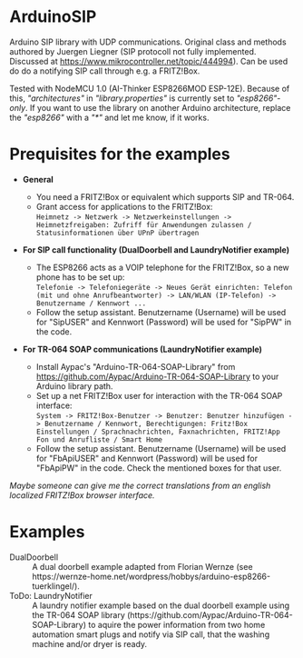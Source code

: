 # ArduinoSIP
Arduino SIP library with UDP communications. Original class and methods authored by Juergen Liegner (SIP protocoll not fully implemented. Discussed at https://www.mikrocontroller.net/topic/444994).
Can be used do do a notifying SIP call through e.g. a FRITZ!Box.

Tested with NodeMCU 1.0 (AI-Thinker ESP8266MOD ESP-12E).
Because of this, _"architectures"_ in _"library.properties"_ is currently set to _"esp8266"-only_. If you want to use the library on another Arduino architecture, replace the _"esp8266"_ with a _"*"_ and let me know, if it works.

# Prequisites for the examples

* **General**
  * You need a FRITZ!Box or equivalent which supports SIP and TR-064.
  * Grant access for applications to the FRITZ!Box:<br>
   `Heimnetz -> Netzwerk -> Netzwerkeinstellungen -> Heimnetzfreigaben: Zufriff für Anwendungen zulassen / Statusinformationen über UPnP übertragen`
  
* **For SIP call functionality (DualDoorbell and LaundryNotifier example)**
  * The ESP8266 acts as a VOIP telephone for the FRITZ!Box, so a new phone has to be set up:<br>
 `Telefonie -> Telefoniegeräte -> Neues Gerät einrichten: Telefon (mit und ohne Anrufbeantworter) -> LAN/WLAN (IP-Telefon) -> Benutzername / Kennwort ...`
  * Follow the setup assistant. Benutzername (Username) will be used for "SipUSER" and Kennwort (Password) will be used for "SipPW" in the code. 

* **For TR-064 SOAP communications (LaundryNotifier example)**
  * Install Aypac's "Arduino-TR-064-SOAP-Library" from https://github.com/Aypac/Arduino-TR-064-SOAP-Library to your Arduino library path.
  * Set up a net FRITZ!Box user for interaction with the TR-064 SOAP interface:<br>
 `System -> FRITZ!Box-Benutzer -> Benutzer: Benutzer hinzufügen -> Benutzername / Kennwort, Berechtigungen: Fritz!Box Einstellungen / Sprachnachrichten, Faxnachrichten, FRITZ!App Fon und Anrufliste / Smart Home`
  * Follow the setup assistant. Benutzername (Username) will be used for "FbApiUSER" and Kennwort (Password) will be used for "FbApiPW" in the code. Check the mentioned boxes for that user.

*Maybe someone can give me the correct translations from an english localized FRITZ!Box browser interface.*

# Examples

<dl>
  <dt>DualDoorbell</dt>
  <dd>A dual doorbell example adapted from Florian Wernze (see https://wernze-home.net/wordpress/hobbys/arduino-esp8266-tuerklingel/).</dd>
  <dt>ToDo: LaundryNotifier</dt>
  <dd>A laundry notifier example based on the dual doorbell example using the TR-064 SOAP library (https://github.com/Aypac/Arduino-TR-064-SOAP-Library) to aquire the power information from two home automation smart plugs and notify via SIP call, that the washing machine and/or dryer is ready.</dd>
  
